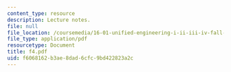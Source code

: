 ```yaml
---
content_type: resource
description: Lecture notes.
file: null
file_location: /coursemedia/16-01-unified-engineering-i-ii-iii-iv-fall-2005-spring-2006/f6068162b3ae8dad6cfc9bd422823a2c_f4.pdf
file_type: application/pdf
resourcetype: Document
title: f4.pdf
uid: f6068162-b3ae-8dad-6cfc-9bd422823a2c
---
```

